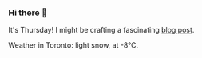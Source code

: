 ### Hi there :wave:

It's Thursday! I might be crafting a fascinating [blog post](https://www.benjaminwuethrich.dev).

Weather in Toronto: light snow, at -8°C.
